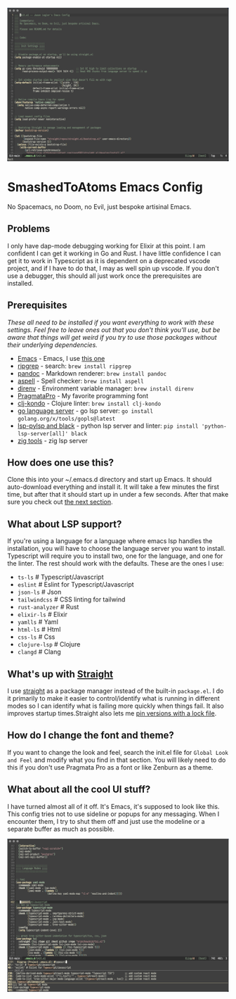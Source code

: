 ![image info](./screenshots/normal.png)


# SmashedToAtoms Emacs Config

No Spacemacs, no Doom, no Evil, just bespoke artisinal Emacs.


## Problems

I only have dap-mode debugging working for Elixir at this point.  I am confident
I can get it working in Go and Rust.  I have little confidence I can get it to
work in Typescript as it is dependent on a deprecated vscode project, and if I
have to do that, I may as well spin up vscode.  If you don't use a debugger,
this should all just work once the prerequisites are installed.


## Prerequisites

_These all need to be installed if you want everything to work with these
settings.  Feel free to leave ones out that you don't think you'll use, but be
aware that things will get weird if you try to use those packages without their
underlying dependencies._

- [Emacs](https://www.gnu.org/) - Emacs, I use [this
  one](https://github.com/d12frosted/homebrew-emacs-plus#emacs-29)
- [ripgrep](https://github.com/BurntSushi/ripgrep) - search: `brew install
  ripgrep`
- [pandoc](https://pandoc.org/) - Markdown renderer: `brew install pandoc`
- [aspell](http://aspell.net/) - Spell checker: `brew install aspell`
- [direnv](https://direnv.net/) - Environment variable manager: `brew install direnv`
- [PragmataPro](https://github.com/fabrizioschiavi/pragmatapro) - My favorite
  programming font
- [clj-kondo](https://github.com/clj-kondo/clj-kondo) - Clojure linter: `brew
  install clj-kondo`
- [go language server](https://github.com/golang/tools/tree/master/gopls) - go
  lsp server: `go install golang.org/x/tools/gopls@latest`
- [lsp-pylsp and black](https://emacs-lsp.github.io/lsp-mode/page/lsp-pylsp/) -
  python lsp server and linter: `pip install
  'python-lsp-server[all]' black`
- [zig tools](https://github.com/zigtools/zls) - zig lsp server


## How does one use this?

Clone this into your ~/.emacs.d directory and start up Emacs.  It should
auto-download everything and install it.  It will take a few minutes the first
time, but after that it should start up in under a few seconds.  After that make
sure you check out [the next section](#what-about-lsp-support).


## What about LSP support?

If you're using a language for a language where emacs lsp handles the
installation, you will have to choose the language server you want to install.
Typescript will require you to install two, one for the language, and one for
the linter.  The rest should work with the defaults.  These are the ones I use:

- `ts-ls` # Typescript/Javascript
- `eslint` # Eslint for Typescript/Javascript
- `json-ls` # Json
- `tailwindcss` # CSS linting for tailwind
- `rust-analyzer` # Rust
- `elixir-ls` # Elixir
- `yamlls` # Yaml
- `html-ls` # Html
- `css-ls` # Css
- `clojure-lsp` # Clojure
- `clangd` # Clang


## What's up with [Straight](https://github.com/radian-software/straight.el)

I use [straight](https://github.com/radian-software/straight.el) as a package
manager instead of the built-in `package.el`.  I do it primarily to make it
easier to control/identify what is running in different modes so I can identify
what is failing more quickly when things fail.  It also improves startup
times.Straight also lets me [pin versions with a lock
file](https://github.com/radian-software/straight.el#configuration-reproducibility).


## How do I change the font and theme?

If you want to change the look and feel, search the init.el file for `Global
Look and Feel` and modify what you find in that section.  You will likely need
to do this if you don't use Pragmata Pro as a font or like Zenburn as a theme.


## What about all the cool UI stuff?

I have turned almost all of it off.  It's Emacs, it's supposed to look like
this.  This config tries not to use sideline or popups for any messaging.  When
I encounter them, I try to shut them off and just use the modeline or a separate
buffer as much as possible.


![image info](./screenshots/search.png)
